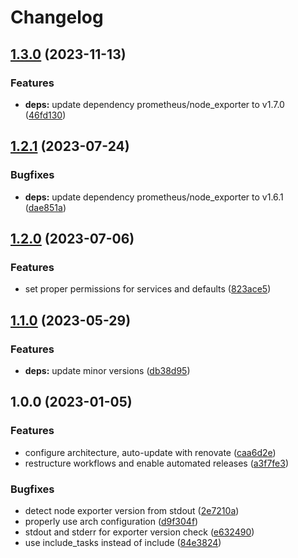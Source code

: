 # Changelog

## [1.3.0](https://github.com/rolehippie/exporters/compare/v1.2.1...v1.3.0) (2023-11-13)


### Features

* **deps:** update dependency prometheus/node_exporter to v1.7.0 ([46fd130](https://github.com/rolehippie/exporters/commit/46fd13005b5205886abb0b75a57a00e75a74bed1))

## [1.2.1](https://github.com/rolehippie/exporters/compare/v1.2.0...v1.2.1) (2023-07-24)


### Bugfixes

* **deps:** update dependency prometheus/node_exporter to v1.6.1 ([dae851a](https://github.com/rolehippie/exporters/commit/dae851abeb3a2d82191e8b9ae5df596560cd568c))

## [1.2.0](https://github.com/rolehippie/exporters/compare/v1.1.0...v1.2.0) (2023-07-06)


### Features

* set proper permissions for services and defaults ([823ace5](https://github.com/rolehippie/exporters/commit/823ace504ced36d753c575920b88a19000878a6c))

## [1.1.0](https://github.com/rolehippie/exporters/compare/v1.0.0...v1.1.0) (2023-05-29)


### Features

* **deps:** update minor versions ([db38d95](https://github.com/rolehippie/exporters/commit/db38d95189137289799f343832a1e4ab2c5c5bf2))

## 1.0.0 (2023-01-05)


### Features

* configure architecture, auto-update with renovate ([caa6d2e](https://github.com/rolehippie/exporters/commit/caa6d2ed77d4754eb0d7c4d63287f3da779c035a))
* restructure workflows and enable automated releases ([a3f7fe3](https://github.com/rolehippie/exporters/commit/a3f7fe3918fe4ac9e5da2a64c4886559bf6aab22))


### Bugfixes

* detect node exporter version from stdout ([2e7210a](https://github.com/rolehippie/exporters/commit/2e7210a3dbe9d8284ef6b6d8bcb6e8d763bd2f96))
* properly use arch configuration ([d9f304f](https://github.com/rolehippie/exporters/commit/d9f304f131d74e4f2c6d323ed216f69d2fb23772))
* stdout and stderr for exporter version check ([e632490](https://github.com/rolehippie/exporters/commit/e6324902a5395c93ec23dce76858cde3b2b04460))
* use include_tasks instead of include ([84e3824](https://github.com/rolehippie/exporters/commit/84e3824702203c77c68584dbd3254bb5aff0af5d))
